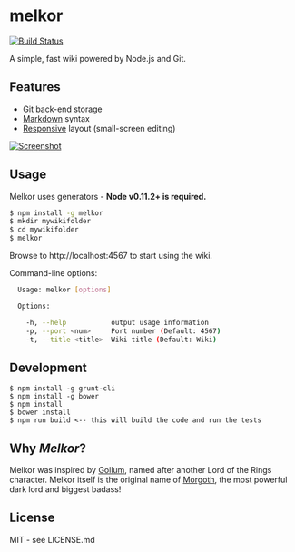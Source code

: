 # melkor

[![Build Status](https://secure.travis-ci.org/hiddentao/melkor.png)](http://travis-ci.org/hiddentao/melkor)

A simple, fast wiki powered by Node.js and Git.

## Features

* Git back-end storage
* [Markdown](https://github.com/evilstreak/markdown-js) syntax
* [Responsive](http://getbootstrap.com) layout (small-screen editing)

[![Screenshot](https://raw.githubusercontent.com/hiddentao/melkor/master/screenshots/mobile.png)](https://github.com/hiddentao/melkor/tree/master/screenshots)

## Usage

Melkor uses generators - **Node v0.11.2+ is required.**

```bash
$ npm install -g melkor
$ mkdir mywikifolder
$ cd mywikifolder
$ melkor
```

Browse to http://localhost:4567 to start using the wiki.

Command-line options:

```bash
  Usage: melkor [options]

  Options:

    -h, --help           output usage information
    -p, --port <num>     Port number (Default: 4567)
    -t, --title <title>  Wiki title (Default: Wiki)
```

## Development

    $ npm install -g grunt-cli
    $ npm install -g bower
    $ npm install
    $ bower install
    $ npm run build <-- this will build the code and run the tests

## Why _Melkor_?

Melkor was inspired by [Gollum](https://github.com/github/gollum), named after
another Lord of the Rings character. Melkor itself is the original
name of [Morgoth](https://en.wikipedia.org/wiki/Morgoth), the most powerful
dark lord and biggest badass!

## License

MIT - see LICENSE.md
